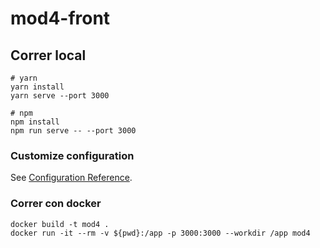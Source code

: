 # mod4-front

## Correr local
```
# yarn
yarn install
yarn serve --port 3000

# npm
npm install
npm run serve -- --port 3000
```

### Customize configuration
See [Configuration Reference](https://cli.vuejs.org/config/).

### Correr con docker
```
docker build -t mod4 .
docker run -it --rm -v ${pwd}:/app -p 3000:3000 --workdir /app mod4
```
